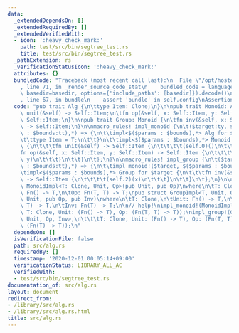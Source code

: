```yaml
---
data:
  _extendedDependsOn: []
  _extendedRequiredBy: []
  _extendedVerifiedWith:
  - icon: ':heavy_check_mark:'
    path: test/src/bin/segtree_test.rs
    title: test/src/bin/segtree_test.rs
  _pathExtension: rs
  _verificationStatusIcon: ':heavy_check_mark:'
  attributes: {}
  bundledCode: "Traceback (most recent call last):\n  File \"/opt/hostedtoolcache/Python/3.9.0/x64/lib/python3.9/site-packages/onlinejudge_verify/documentation/build.py\"\
    , line 71, in _render_source_code_stat\n    bundled_code = language.bundle(stat.path,\
    \ basedir=basedir, options={'include_paths': [basedir]}).decode()\n  File \"/opt/hostedtoolcache/Python/3.9.0/x64/lib/python3.9/site-packages/onlinejudge_verify/languages/user_defined.py\"\
    , line 67, in bundle\n    assert 'bundle' in self.config\nAssertionError\n"
  code: "pub trait Alg {\n\ttype Item: Clone;\n}\n\npub trait Monoid: Alg {\n\tfn\
    \ unit(&self) -> Self::Item;\n\tfn op(&self, x: Self::Item, y: Self::Item) ->\
    \ Self::Item;\n}\n\npub trait Group: Monoid {\n\tfn inv(&self, x: Self::Item)\
    \ -> Self::Item;\n}\n\nmacro_rules! impl_monoid {\n\t($target:ty, $($params:tt\
    \ : $bounds:tt),*) => {\n\t\timpl<$($params : $bounds),*> Alg for $target {\n\t\
    \t\ttype Item = T;\n\t\t}\n\t\timpl<$($params : $bounds),*> Monoid for $target\
    \ {\n\t\t\tfn unit(&self) -> Self::Item {\n\t\t\t\t(self.0)()\n\t\t\t}\n\t\t\t\
    fn op(&self, x: Self::Item, y: Self::Item) -> Self::Item {\n\t\t\t\t(self.1)(x,\
    \ y)\n\t\t\t}\n\t\t}\n\t};\n}\n\nmacro_rules! impl_group {\n\t($target:ty, $($params:tt\
    \ : $bounds:tt),*) => {\n\t\timpl_monoid!($target, $($params : $bounds),*);\n\t\
    \timpl<$($params : $bounds),*> Group for $target {\n\t\t\tfn inv(&self, x: Self::Item)\
    \ -> Self::Item {\n\t\t\t\t(self.2)(x)\n\t\t\t}\n\t\t}\n\t};\n}\n\npub struct\
    \ MonoidImpl<T: Clone, Unit, Op>(pub Unit, pub Op)\nwhere\n\tT: Clone,\n\tUnit:\
    \ Fn() -> T,\n\tOp: Fn(T, T) -> T;\npub struct GroupImpl<T, Unit, Op, Inv>(pub\
    \ Unit, pub Op, pub Inv)\nwhere\n\tT: Clone,\n\tUnit: Fn() -> T,\n\tOp: Fn(T,\
    \ T) -> T,\n\tInv: Fn(T) -> T;\n\n// help!\nimpl_monoid!(MonoidImpl<T, Unit, Op>,\
    \ T: Clone, Unit: (Fn() -> T), Op: (Fn(T, T) -> T));\nimpl_group!(GroupImpl<T,\
    \ Unit, Op, Inv>,\n\t\t\tT: Clone, Unit: (Fn() -> T), Op: (Fn(T, T) -> T), Inv:\
    \ (Fn(T) -> T));\n"
  dependsOn: []
  isVerificationFile: false
  path: src/alg.rs
  requiredBy: []
  timestamp: '2020-12-01 00:05:14+09:00'
  verificationStatus: LIBRARY_ALL_AC
  verifiedWith:
  - test/src/bin/segtree_test.rs
documentation_of: src/alg.rs
layout: document
redirect_from:
- /library/src/alg.rs
- /library/src/alg.rs.html
title: src/alg.rs
---
```

